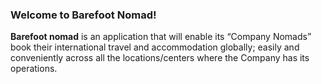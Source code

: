 <!-- [![codecov](https://codecov.io/gh/atlp-rwanda/strikers-bn-be/branch/master/graph/badge.svg?token=WNXM9XUUG6)](https://codecov.io/gh/atlp-rwanda/strikers-bn-be) 
-->
<!-- [![codecov.io](https://codecov.io/github/NezaBruce/my-_-brand-_-server/coverage.svg?branch=main)](https://codecov.io/github/NezaBruce/my-_-brand-_-server) -->
<!-- [![codecov.io](https://codecov.io/gh/atlp-rwanda/strikers-bn-be/badge.svg?branch=chore/#182215531-integrate-coveralls-code-coverage-service)](https://codecov.io/github/NezaBruce/my-_-brand-_-server)
[![codecov.io](https://codecov.io/github/atlp-rwanda/strikers-bn-be/coverage.svg?branch=chore/#182215531-integrate-coveralls-code-coverage-service)](https://codecov.io/github/NezaBruce/my-_-brand-_-server) -->
### Welcome to Barefoot Nomad!

<p>
  <strong>Barefoot nomad</strong> is an application that will enable its “Company Nomads” book their international travel and accommodation globally; easily and conveniently across all the locations/centers where the Company has its operations.
</p>
